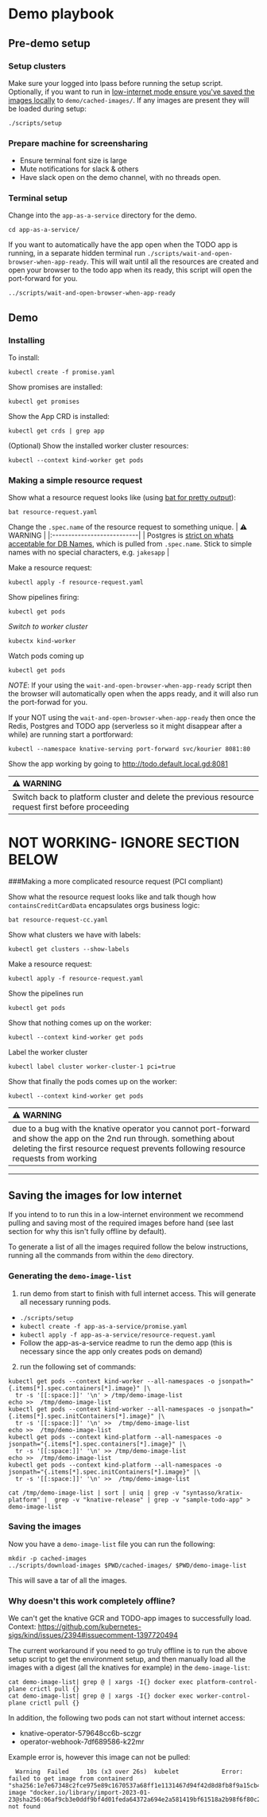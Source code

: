 # Demo playbook

## Pre-demo setup

### Setup clusters
Make sure your logged into lpass before running the setup script. Optionally, if you want
to run in [low-internet mode ensure you've saved the images locally](#saving-the-images-for-low-internet)
to `demo/cached-images/`. If any images are present they will be loaded during setup:

```
./scripts/setup
```

### Prepare machine for screensharing
* Ensure terminal font size is large
* Mute notifications for slack & others
* Have slack open on the demo channel, with no threads open.

### Terminal setup
Change into the `app-as-a-service` directory for the demo.
```
cd app-as-a-service/
```

If you want to automatically have the app open when the TODO app is running, in
a separate hidden terminal run `./scripts/wait-and-open-browser-when-app-ready`.
This will wait until all the resources are created and open your browser to the todo app
when its ready, this script will open the port-forward for you.
```
../scripts/wait-and-open-browser-when-app-ready
```


## Demo

### Installing
To install:
```
kubectl create -f promise.yaml
```

Show promises are installed:
```
kubectl get promises
```

Show the App CRD is installed:
```
kubectl get crds | grep app
```

(Optional) Show the installed worker cluster resources:
```
kubectl --context kind-worker get pods
```

### Making a simple resource request

Show what a resource request looks like (using [bat for pretty output](https://github.com/sharkdp/bat)):
```
bat resource-request.yaml
```

Change the `.spec.name` of the resource request to something unique.
| :warning: WARNING          |
|:---------------------------|
| Postgres is [strict on whats acceptable for DB Names](https://www.postgresql.org/docs/current/sql-syntax-lexical.html#SQL-SYNTAX-IDENTIFIERS), which is pulled from `.spec.name`. Stick to simple names with no special characters, e.g. `jakesapp` |

Make a resource request:
```
kubectl apply -f resource-request.yaml
```

Show pipelines firing:
```
kubectl get pods
```

*Switch to worker cluster*
```
kubectx kind-worker
```

Watch pods coming up
```
kubectl get pods
```

*NOTE*: If your using the `wait-and-open-browser-when-app-ready` script then the browser
will automatically open when the apps ready, and it will also run the port-forwad for you.


If your NOT using the `wait-and-open-browser-when-app-ready` then once the Redis,
Postgres and TODO app (serverless so it might disappear after a while) are running start a portforward:
```
kubectl --namespace knative-serving port-forward svc/kourier 8081:80
```

Show the app working by going to http://todo.default.local.gd:8081

| :warning: WARNING          |
|:---------------------------|
| Switch back to platform cluster and delete the previous resource request first before proceeding |

# NOT WORKING- IGNORE SECTION BELOW
###Making a more complicated resource request (PCI compliant)

Show what the resource request looks like and talk though how `containsCreditCardData` encapsulates orgs business logic:
```
bat resource-request-cc.yaml
```

Show what clusters we have with labels:
```
kubectl get clusters --show-labels
```

Make a resource request:
```
kubectl apply -f resource-request.yaml
```

Show the pipelines run
```
kubectl get pods
```

Show that nothing comes up on the worker:
```
kubectl --context kind-worker get pods
```

Label the worker cluster
```
kubectl label cluster worker-cluster-1 pci=true
```

Show that finally the pods comes up on the worker:
```
kubectl --context kind-worker get pods
```

| :warning: WARNING          |
|:---------------------------|
| due to a bug with the knative operator you cannot port-forward and show the app on the 2nd run through. something about deleting the first resource request prevents following resource requests from working |


---

## Saving the images for low internet

If you intend to to run this in a low-internet environment we recommend pulling
and saving most of the required images before hand (see last section for why this isn't fully offline by default).

To generate a list of all the images required follow the below instructions, running
all the commands from within the `demo` directory.

### Generating the `demo-image-list`
1. run demo from start to finish with full internet access. This will generate all necessary running pods.
  * `./scripts/setup`
  * `kubectl create -f app-as-a-service/promise.yaml`
  * `kubectl apply -f app-as-a-service/resource-request.yaml`
  * Follow the app-as-a-service readme to run the demo app (this is necessary since the app only creates pods on demand)
2. run the following set of commands:
  ```
  kubectl get pods --context kind-worker --all-namespaces -o jsonpath="{.items[*].spec.containers[*].image}" |\
    tr -s '[[:space:]]' '\n' > /tmp/demo-image-list
  echo >>  /tmp/demo-image-list
  kubectl get pods --context kind-worker --all-namespaces -o jsonpath="{.items[*].spec.initContainers[*].image}" |\
    tr -s '[[:space:]]' '\n' >>  /tmp/demo-image-list
  echo >>  /tmp/demo-image-list
  kubectl get pods --context kind-platform --all-namespaces -o jsonpath="{.items[*].spec.containers[*].image}" |\
    tr -s '[[:space:]]' '\n' >> /tmp/demo-image-list
  echo >>  /tmp/demo-image-list
  kubectl get pods --context kind-platform --all-namespaces -o jsonpath="{.items[*].spec.initContainers[*].image}" |\
    tr -s '[[:space:]]' '\n' >>  /tmp/demo-image-list

  cat /tmp/demo-image-list | sort | uniq | grep -v "syntasso/kratix-platform" |  grep -v "knative-release" | grep -v "sample-todo-app" > demo-image-list
  ```

### Saving the images
Now you have a `demo-image-list` file you can run the following:

```
mkdir -p cached-images
../scripts/download-images $PWD/cached-images/ $PWD/demo-image-list
```

This will save a tar of all the images.

### Why doesn't this work completely offline?
We can't get the knative GCR and TODO-app images to successfully load. Context: https://github.com/kubernetes-sigs/kind/issues/2394#issuecomment-1397720494

The current workaround if you need to go truly offline is to run the above setup script to get the environment
setup, and then manually load all the images with a digest (all the knatives for example) in the `demo-image-list`:
```
cat demo-image-list| grep @ | xargs -I{} docker exec platform-control-plane crictl pull {}
cat demo-image-list| grep @ | xargs -I{} docker exec worker-control-plane crictl pull {}
```

In addition, the following two pods can not start without internet access:
* knative-operator-579648cc6b-sczgr
* operator-webhook-7df689586-k22mr

Example error is, however this image can not be pulled:
```
  Warning  Failed     10s (x3 over 26s)  kubelet            Error: failed to get image from containerd "sha256:1e7e67348c2fce975e89c1670537a68ff1e1131467d94f42d8d8fb8f9a15cb4b": image "docker.io/library/import-2023-01-23@sha256:06af9cb3e0ddf9bf4d01feda64372a694e2a581419bf61518a2b98f6f80c26e6": not found
```
